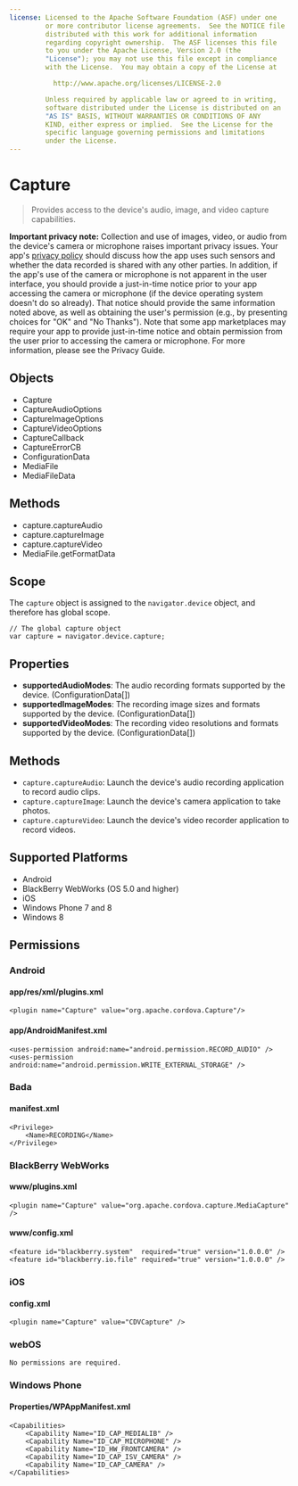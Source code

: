 ```yaml
---
license: Licensed to the Apache Software Foundation (ASF) under one
         or more contributor license agreements.  See the NOTICE file
         distributed with this work for additional information
         regarding copyright ownership.  The ASF licenses this file
         to you under the Apache License, Version 2.0 (the
         "License"); you may not use this file except in compliance
         with the License.  You may obtain a copy of the License at

           http://www.apache.org/licenses/LICENSE-2.0

         Unless required by applicable law or agreed to in writing,
         software distributed under the License is distributed on an
         "AS IS" BASIS, WITHOUT WARRANTIES OR CONDITIONS OF ANY
         KIND, either express or implied.  See the License for the
         specific language governing permissions and limitations
         under the License.
---
```


Capture
=======

> Provides access to the device's audio, image, and video capture capabilities.

**Important privacy note:** Collection and use of images, video, or audio from the device's camera or microphone raises important privacy issues.  Your app's [privacy policy](guide_getting-started_index.md.html) should discuss how the app uses such sensors and whether the data recorded is shared with any other parties.  In addition, if the app's use of the camera or microphone is not apparent in the user interface, you should provide a just-in-time notice prior to your app accessing the camera or microphone (if the device operating system doesn't do so already). That notice should provide the same information noted above, as well as obtaining the user's permission (e.g., by presenting choices for "OK" and "No Thanks").  Note that some app marketplaces may require your app to provide just-in-time notice and obtain permission from the user prior to accessing the camera or microphone.  For more information, please see the Privacy Guide.

Objects
-------

- Capture
- CaptureAudioOptions
- CaptureImageOptions
- CaptureVideoOptions
- CaptureCallback
- CaptureErrorCB
- ConfigurationData
- MediaFile
- MediaFileData

Methods
-------

- capture.captureAudio
- capture.captureImage
- capture.captureVideo
- MediaFile.getFormatData

Scope
-----

The `capture` object is assigned to the `navigator.device` object, and
therefore has global scope.

    // The global capture object
    var capture = navigator.device.capture;

Properties
----------

- __supportedAudioModes__: The audio recording formats supported by the device. (ConfigurationData[])
- __supportedImageModes__: The recording image sizes and formats supported by the device. (ConfigurationData[])
- __supportedVideoModes__: The recording video resolutions and formats supported by the device. (ConfigurationData[])

Methods
-------

- `capture.captureAudio`: Launch the device's audio recording application to record audio clips.
- `capture.captureImage`: Launch the device's camera application to take photos.
- `capture.captureVideo`: Launch the device's video recorder application to record videos.

Supported Platforms
-------------------

- Android
- BlackBerry WebWorks (OS 5.0 and higher)
- iOS
- Windows Phone 7 and 8
- Windows 8

Permissions
-----------

### Android

#### app/res/xml/plugins.xml

    <plugin name="Capture" value="org.apache.cordova.Capture"/>

#### app/AndroidManifest.xml

    <uses-permission android:name="android.permission.RECORD_AUDIO" />
    <uses-permission android:name="android.permission.WRITE_EXTERNAL_STORAGE" />

### Bada

#### manifest.xml

    <Privilege>
        <Name>RECORDING</Name>
    </Privilege>

### BlackBerry WebWorks

#### www/plugins.xml

    <plugin name="Capture" value="org.apache.cordova.capture.MediaCapture" />

#### www/config.xml

    <feature id="blackberry.system"  required="true" version="1.0.0.0" />
    <feature id="blackberry.io.file" required="true" version="1.0.0.0" />

### iOS

#### config.xml

    <plugin name="Capture" value="CDVCapture" />

### webOS

    No permissions are required.

### Windows Phone

#### Properties/WPAppManifest.xml

    <Capabilities>
        <Capability Name="ID_CAP_MEDIALIB" />
        <Capability Name="ID_CAP_MICROPHONE" />
        <Capability Name="ID_HW_FRONTCAMERA" />
        <Capability Name="ID_CAP_ISV_CAMERA" />
        <Capability Name="ID_CAP_CAMERA" />
    </Capabilities>
